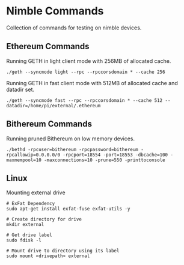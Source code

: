 # Nimble Commands
Collection of commands for testing on nimble devices.

## Ethereum Commands
Running GETH in light client mode with 256MB of allocated cache.
```shell
./geth --syncmode light --rpc --rpccorsdomain * --cache 256
```

Running GETH in fast client mode with 512MB of allocated cache and datadir set.
```shell
./geth --syncmode fast --rpc --rpccorsdomain * --cache 512 --datadir=/home/pi/external/.ethereum
```

## Bithereum Commands
Running pruned Bithereum on low memory devices.
```shell
./bethd -rpcuser=bithereum -rpcpassword=bithereum -rpcallowip=0.0.0.0/0 -rpcport=18554 -port=18553 -dbcache=100 -maxmempool=10 -maxconnections=10 -prune=550 -printtoconsole
```

## Linux 
Mounting external drive
```shell 
# ExFat Dependency
sudo apt-get install exfat-fuse exfat-utils -y 

# Create directory for drive
mkdir external

# Get drive label
sudo fdisk -l 

# Mount drive to directory using its label
sudo mount <drivepath> external
```
